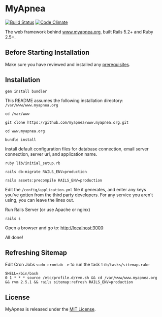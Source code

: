 # MyApnea

[![Build Status](https://travis-ci.org/myapnea/www.myapnea.org.svg?branch=master)](https://travis-ci.org/myapnea/www.myapnea.org)
[![Code Climate](https://codeclimate.com/github/myapnea/www.myapnea.org/badges/gpa.svg)](https://codeclimate.com/github/myapnea/www.myapnea.org)

The web framework behind www.myapnea.org, built Rails 5.2+ and Ruby 2.5+.

## Before Starting Installation

Make sure you have reviewed and installed any
[prerequisites](https://github.com/myapnea/www.myapnea.org/blob/master/PREREQUISITES.md).

## Installation

```
gem install bundler
```

This README assumes the following installation directory:
`/var/www/www.myapnea.org`

```
cd /var/www

git clone https://github.com/myapnea/www.myapnea.org.git

cd www.myapnea.org

bundle install
```

Install default configuration files for database connection, email server
connection, server url, and application name.

```
ruby lib/initial_setup.rb

rails db:migrate RAILS_ENV=production

rails assets:precompile RAILS_ENV=production
```

Edit the `/config/application.yml` file it generates, and enter any keys you've
gotten from the third party developers. For any service you aren't using, you
can leave the lines out.

Run Rails Server (or use Apache or nginx)

```
rails s
```

Open a browser and go to: [http://localhost:3000](http://localhost:3000)

All done!

## Refreshing Sitemap

Edit Cron Jobs `sudo crontab -e` to run the task `lib/tasks/sitemap.rake`

```
SHELL=/bin/bash
0 1 * * * source /etc/profile.d/rvm.sh && cd /var/www/www.myapnea.org && rvm 2.5.1 && rails sitemap:refresh RAILS_ENV=production
```

## License

MyApnea is released under the [MIT License](http://www.opensource.org/licenses/MIT).
